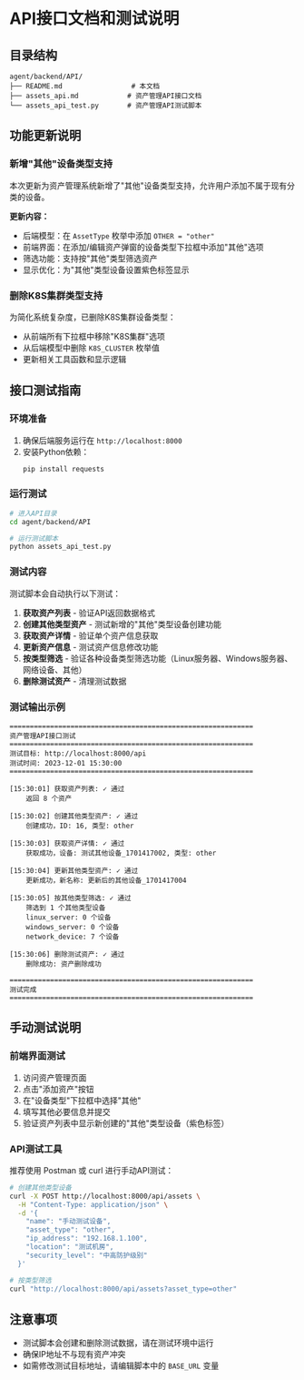 # API接口文档和测试说明

## 目录结构
```
agent/backend/API/
├── README.md                 # 本文档
├── assets_api.md            # 资产管理API接口文档
└── assets_api_test.py       # 资产管理API测试脚本
```

## 功能更新说明

### 新增"其他"设备类型支持
本次更新为资产管理系统新增了"其他"设备类型支持，允许用户添加不属于现有分类的设备。

**更新内容：**
- 后端模型：在 `AssetType` 枚举中添加 `OTHER = "other"`
- 前端界面：在添加/编辑资产弹窗的设备类型下拉框中添加"其他"选项
- 筛选功能：支持按"其他"类型筛选资产
- 显示优化：为"其他"类型设备设置紫色标签显示

### 删除K8S集群类型支持
为简化系统复杂度，已删除K8S集群设备类型：
- 从前端所有下拉框中移除"K8S集群"选项
- 从后端模型中删除 `K8S_CLUSTER` 枚举值
- 更新相关工具函数和显示逻辑

## 接口测试指南

### 环境准备
1. 确保后端服务运行在 `http://localhost:8000`
2. 安装Python依赖：
   ```bash
   pip install requests
   ```

### 运行测试
```bash
# 进入API目录
cd agent/backend/API

# 运行测试脚本
python assets_api_test.py
```

### 测试内容
测试脚本会自动执行以下测试：

1. **获取资产列表** - 验证API返回数据格式
2. **创建其他类型资产** - 测试新增的"其他"类型设备创建功能
3. **获取资产详情** - 验证单个资产信息获取
4. **更新资产信息** - 测试资产信息修改功能
5. **按类型筛选** - 验证各种设备类型筛选功能（Linux服务器、Windows服务器、网络设备、其他）
6. **删除测试资产** - 清理测试数据

### 测试输出示例
```
============================================================
资产管理API接口测试
============================================================
测试目标: http://localhost:8000/api
测试时间: 2023-12-01 15:30:00
============================================================

[15:30:01] 获取资产列表: ✓ 通过
    返回 8 个资产

[15:30:02] 创建其他类型资产: ✓ 通过
    创建成功，ID: 16, 类型: other

[15:30:03] 获取资产详情: ✓ 通过
    获取成功，设备: 测试其他设备_1701417002, 类型: other

[15:30:04] 更新其他类型资产: ✓ 通过
    更新成功，新名称: 更新后的其他设备_1701417004

[15:30:05] 按其他类型筛选: ✓ 通过
    筛选到 1 个其他类型设备
    linux_server: 0 个设备
    windows_server: 0 个设备
    network_device: 7 个设备

[15:30:06] 删除测试资产: ✓ 通过
    删除成功: 资产删除成功

============================================================
测试完成
============================================================
```

## 手动测试说明

### 前端界面测试
1. 访问资产管理页面
2. 点击"添加资产"按钮
3. 在"设备类型"下拉框中选择"其他"
4. 填写其他必要信息并提交
5. 验证资产列表中显示新创建的"其他"类型设备（紫色标签）

### API测试工具
推荐使用 Postman 或 curl 进行手动API测试：

```bash
# 创建其他类型设备
curl -X POST http://localhost:8000/api/assets \
  -H "Content-Type: application/json" \
  -d '{
    "name": "手动测试设备",
    "asset_type": "other",
    "ip_address": "192.168.1.100",
    "location": "测试机房",
    "security_level": "中高防护级别"
  }'

# 按类型筛选
curl "http://localhost:8000/api/assets?asset_type=other"
```

## 注意事项
- 测试脚本会创建和删除测试数据，请在测试环境中运行
- 确保IP地址不与现有资产冲突
- 如需修改测试目标地址，请编辑脚本中的 `BASE_URL` 变量 